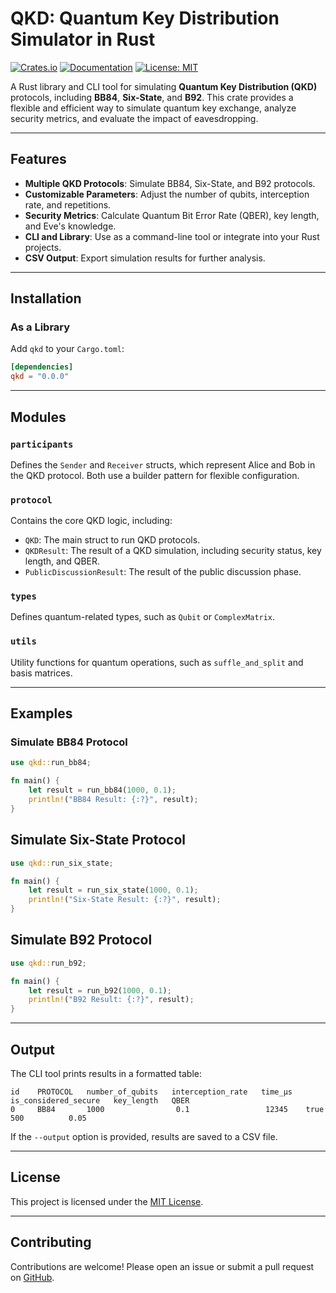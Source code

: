# QKD: Quantum Key Distribution Simulator in Rust

[![Crates.io](https://img.shields.io/crates/v/qkd.svg)](https://crates.io/crates/qkd)
[![Documentation](https://docs.rs/qkd/badge.svg)](https://docs.rs/qkd)
[![License: MIT](https://img.shields.io/badge/license-MIT-blue.svg)](LICENSE)

A Rust library and CLI tool for simulating **Quantum Key Distribution (QKD)** protocols, including **BB84**, **Six-State**, and **B92**. This crate provides a flexible and efficient way to simulate quantum key exchange, analyze security metrics, and evaluate the impact of eavesdropping.

---

## Features

- **Multiple QKD Protocols**: Simulate BB84, Six-State, and B92 protocols.
- **Customizable Parameters**: Adjust the number of qubits, interception rate, and repetitions.
- **Security Metrics**: Calculate Quantum Bit Error Rate (QBER), key length, and Eve's knowledge.
- **CLI and Library**: Use as a command-line tool or integrate into your Rust projects.
- **CSV Output**: Export simulation results for further analysis.

---

## Installation

### As a Library

Add `qkd` to your `Cargo.toml`:

```toml
[dependencies]
qkd = "0.0.0"
```

---
## Modules

### `participants`
Defines the `Sender` and `Receiver` structs, which represent Alice and Bob in the QKD protocol. Both use a builder pattern for flexible configuration.

### `protocol`
Contains the core QKD logic, including:
- `QKD`: The main struct to run QKD protocols.
- `QKDResult`: The result of a QKD simulation, including security status, key length, and QBER.
- `PublicDiscussionResult`: The result of the public discussion phase.

### `types`
Defines quantum-related types, such as `Qubit` or `ComplexMatrix`.

### `utils`
Utility functions for quantum operations, such as `suffle_and_split` and basis matrices.

---
## Examples

### Simulate BB84 Protocol
```rust
use qkd::run_bb84;

fn main() {
    let result = run_bb84(1000, 0.1);
    println!("BB84 Result: {:?}", result);
}
```

## Simulate Six-State Protocol

```rust
use qkd::run_six_state;

fn main() {
    let result = run_six_state(1000, 0.1);
    println!("Six-State Result: {:?}", result);
}
```
## Simulate B92 Protocol
```rust
use qkd::run_b92;

fn main() {
    let result = run_b92(1000, 0.1);
    println!("B92 Result: {:?}", result);
}
```

---
## Output

The CLI tool prints results in a formatted table:

```text
id    PROTOCOL   number_of_qubits   interception_rate   time_μs   is_considered_secure   key_length   QBER
0     BB84       1000                0.1                 12345    true                    500          0.05
```

If the `--output` option is provided, results are saved to a CSV file.

---
## License

This project is licensed under the [MIT License](LICENSE).

---
## Contributing

Contributions are welcome! Please open an issue or submit a pull request on [GitHub](https://github.com/jdanielescanez/qkd).
